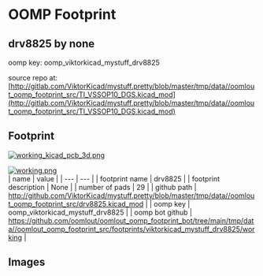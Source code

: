 # OOMP Footprint  
## drv8825  by none  
  
oomp key: oomp_viktorkicad_mystuff_drv8825  
  
source repo at: [http://gitlab.com/ViktorKicad/mystuff.pretty/blob/master/tmp/data//oomlout_oomp_footprint_src/TI_VSSOP10_DGS.kicad_mod](http://gitlab.com/ViktorKicad/mystuff.pretty/blob/master/tmp/data//oomlout_oomp_footprint_src/TI_VSSOP10_DGS.kicad_mod)  
## Footprint  
  
[![working_kicad_pcb_3d.png](working_kicad_pcb_3d_600.png)](working_kicad_pcb_3d.png)  
  
[![working.png](working_600.png)](working.png)  
| name | value | 
| --- | --- | 
| footprint name | drv8825 | 
| footprint description | None | 
| number of pads | 29 | 
| github path | http://github.com/ViktorKicad/mystuff.pretty/blob/master/tmp/data//oomlout_oomp_footprint_src/drv8825.kicad_mod | 
| oomp key | oomp_viktorkicad_mystuff_drv8825 | 
| oomp bot github | https://github.com/oomlout/oomlout_oomp_footprint_bot/tree/main/tmp/data//oomlout_oomp_footprint_src/footprints/viktorkicad_mystuff_drv8825/working | 
## Images  

